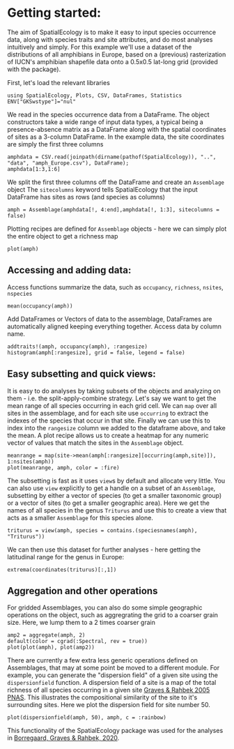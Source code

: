 # Getting started:

The aim of SpatialEcology is to make it easy to input species occurrence data, along with species traits and site attributes, 
and do most analyses intuitively and simply. For this example we'll use a dataset of the distributions of all amphibians
in Europe, based on a (previous) rasterization of IUCN's amphibian shapefile data onto a 0.5x0.5 lat-long grid (provided 
with the package).

First, let's load the relevant libraries
```@example tutorial
using SpatialEcology, Plots, CSV, DataFrames, Statistics
ENV["GKSwstype"]="nul"
```

We read in the species occurrence data from a DataFrame.
The object constructors take a wide range of input data types, a typical being a presence-absence matrix 
as a DataFrame along with the spatial coordinates of sites as a 3-column DataFrame.
In the example data, the site coordinates are simply the first three columns
```@example tutorial
amphdata = CSV.read(joinpath(dirname(pathof(SpatialEcology)), "..", "data", "amph_Europe.csv"), DataFrame);
amphdata[1:3,1:6]
```

We split the first three columns off the DataFrame and create an `Assemblage` object
The `sitecolumns` keyword tells SpatialEcology that the input DataFrame has sites as rows (and species as columns)
```@example tutorial
amph = Assemblage(amphdata[!, 4:end],amphdata[!, 1:3], sitecolumns = false)
```

Plotting recipes are defined for `Assemblage` objects - here we can simply plot the entire object to get a richness map
```@example tutorial
plot(amph)
```

## Accessing and adding data:
Access functions summarize the data, such as `occupancy`, `richness`, `nsites`, `nspecies`
```@example tutorial
mean(occupancy(amph))
```
Add DataFrames or Vectors of data to the assemblage, DataFrames are automatically aligned keeping everything together. Access data by column name.
```@example tutorial
addtraits!(amph, occupancy(amph), :rangesize)
histogram(amph[:rangesize], grid = false, legend = false)
```

## Easy subsetting and quick views:
It is easy to do analyses by taking subsets of the objects and analyzing on them - i.e.
the split-apply-combine strategy. Let's say we want to get the mean range of all species 
occurring in each grid cell. We can `map` over all sites in the assemblage, and for each
site use `occurring` to extract the indexes of the species that occur in that site. Finally
we can use this to index into the `rangesize` column we added to the dataframe above, and 
take the mean. A plot recipe allows us to create a heatmap for any numeric vector of values
that match the sites in the `Assemblage` object.
```@example tutorial
meanrange = map(site->mean(amph[:rangesize][occurring(amph,site)]), 1:nsites(amph))
plot(meanrange, amph, color = :fire)
```

The subsetting is fast as it uses `view`s by default and allocate very little. You
can also use `view` explicitly to get a handle on a subset of an `Assemblage`, subsetting
by either a vector of species (to get a smaller taxonomic group) or a vector of sites (to
get a smaller geographic area). Here we get the names of all species in the genus `Triturus`
and use this to create a view that acts as a smaller `Assemblage` for this species alone.
```@example tutorial
triturus = view(amph, species = contains.(speciesnames(amph), "Triturus"))
```
We can then use this dataset for further analyses - here getting the latitudinal range for
the genus in Europe:
```@example tutorial
extrema(coordinates(triturus)[:,1])
```

## Aggregation and other operations
For gridded Assemblages, you can also do some simple geographic operations on the object,
such as aggregrating the grid to a coarser grain size. Here, we lump them to a 2 times
coarser grain
```@example tutorial
amp2 = aggregate(amph, 2)
default(color = cgrad(:Spectral, rev = true))
plot(plot(amph), plot(amp2))
```

There are currently a few extra less generic operations defined on Assemblages, that
may at some point be moved to a different module. For example, you can generate the 
"dispersion field" of a given site using the `dispersionfield` function. A dispersion
field of a site is a map of the total richness of all species occurring in a given site 
[Graves & Rahbek 2005 PNAS]("http://macroecointern.dk/pdf-reprints/Graves_and_Rahbek_PNAS_2005.pdf").
This illustrates the compositional similarity of the site to it's surrounding sites. Here
we plot the dispersion field for site number 50. 
```@example tutorial
plot(dispersionfield(amph, 50), amph, c = :rainbow)
```
This functionality of the SpatialEcology package was used for the analyses in [Borregaard, Graves & Rahbek, 2020]("http://macroecointern.dk/pdf-reprints/Borregaard_2020_Nature.pdf").

